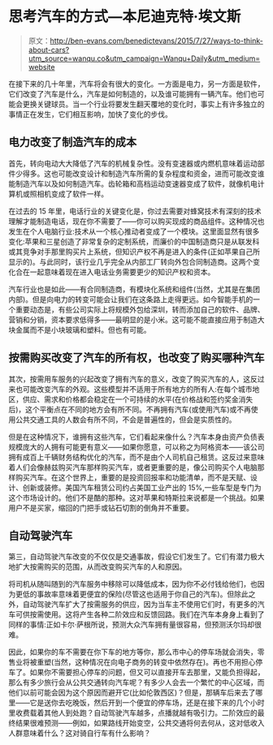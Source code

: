 # 思考汽车的方式—本尼迪克特·埃文斯

> 原文：<http://ben-evans.com/benedictevans/2015/7/27/ways-to-think-about-cars?utm_source=wanqu.co&utm_campaign=Wanqu+Daily&utm_medium=website>

在接下来的几十年里，汽车将会有很大的变化。一方面是电力，另一方面是软件，它们改变了汽车是什么，汽车是如何制造的，以及谁可能拥有一辆汽车。他们也可能会更换关键球员。当一个行业将要发生翻天覆地的变化时，事实上有许多独立的事情正在发生，它们相互影响，加快了变化的步伐。

## 电力改变了制造汽车的成本

首先，转向电动大大降低了汽车的机械复杂性。没有变速器或内燃机意味着运动部件少得多。这也可能改变设计和制造汽车所需的复杂程度和资金，进而可能改变谁能制造汽车以及如何制造汽车。齿轮箱和高档运动变速器变成了软件，就像机电计算机或照相机变成了软件一样。

在过去的 15 年里，电话行业的关键变化是，你过去需要对蜂窝技术有深刻的技术理解才能制造电话，现在你不需要了——你可以购买现成的商品组件。这种情况也发生在个人电脑行业:技术从一个核心推动者变成了一个模块。这里面显然有很多变化:苹果和三星创造了非常复杂的定制系统，而廉价的中国制造商只是从联发科或其竞争对手那里购买片上系统，但知识产权不再是进入的条件(正如苹果自己所显示的)。与此同时，该行业几乎完全从内部工厂转向外包合同制造商。这两个变化合在一起意味着现在进入电话业务需要更少的知识产权和资本。

汽车行业也是如此——有合同制造商，有模块化系统和组件(当然，尤其是在集团内部)。但是向电力的转变可能会让我们在这条路上走得更远。如今智能手机的一个重要动态是，有些公司实际上将规模外包给深圳，转而添加自己的软件、品牌、营销和分销，资本要求低得多——最明显的是小米。这可能不能直接应用于制造大块金属而不是小块玻璃和塑料。但也有可能。

## 按需购买改变了汽车的所有权，也改变了购买哪种汽车

其次，按需用车服务的兴起改变了拥有汽车的意义，改变了购买汽车的人，这反过来也可能改变汽车的外观。这些模型并不适用于所有地方的所有人:在每个城市地区，供应、需求和价格都会稳定在一个可持续的水平(在价格战和签约奖金消失后)，这个平衡点在不同的地方会有所不同。不再拥有汽车(或使用汽车)或不再使用公共交通工具的人数会有所不同，不会是普遍性的，但会是实质性的。

但是在这种情况下，谁拥有这些汽车，它们看起来像什么？汽车本身由资产负债表规模庞大的人拥有可能更有意义——如果你愿意，可以称之为阿格资本——该公司拥有成百上千辆财务结构优化的汽车，而不是由个人司机自己租赁。这反过来意味着人们会像赫兹购买汽车那样购买汽车，或者更重要的是，像公司购买个人电脑那样购买汽车。在这个世界上，重要的是投资回报率和功能清单，而不是天赋、设计、创新或装修。美国汽车租赁公司约占美国工业产出的 15%,一些车型是专门为这个市场设计的。他们不是酷的那种。这对苹果和特斯拉来说都是一个挑战。如果用户不是买家，缩回的门把手或钻石切割的倒角并不重要。

## 自动驾驶汽车

第三，自动驾驶汽车改变的不仅仅是交通事故，假设它们发生了。它们有潜力极大地扩大按需购买的范围，从而改变购买汽车的人和原因。

将司机从随叫随到的汽车服务中移除可以降低成本，因为你不必付钱给他们，也因为更低的事故率意味着更便宜的保险(尽管这也适用于你自己的汽车)。但除此之外，自动驾驶汽车扩大了按需服务的供应，因为当车主不使用它们时，有更多的汽车可供按需使用。这将产生各种二阶效应和反馈回路。我们在汽车本身身上看到了同样的事情:正如卡尔·萨根所说，预测大众汽车拥有量很容易，但预测沃尔玛却很难。

因此，如果你的车不需要在你下车的地方等你，那么市中心的停车场就会消失，零售业将被重塑(当然，这种情况在向电子商务的转变中依然存在)。再也不用担心停车了。如果你不需要担心停车的问题，但又可以直接开车去那里，又能负担得起，那么有多少旅行会从公共交通转向汽车呢？有多少人会去一个繁忙的中心区域，而他们以前可能会因为这个原因而避开它(比如伦敦西区)？但是，那辆车后来去了哪里——它是送你去吃晚饭，然后开到一个便宜的停车场，还是在接下来的几个小时里收费载着其他人到处跑？自动驾驶汽车越多，点播就越有吸引力。二阶效应的最终结果很难预测——例如，如果路线开始变空，公共交通将何去何从，这对低收入人群意味着什么？这对骑自行车有什么影响？